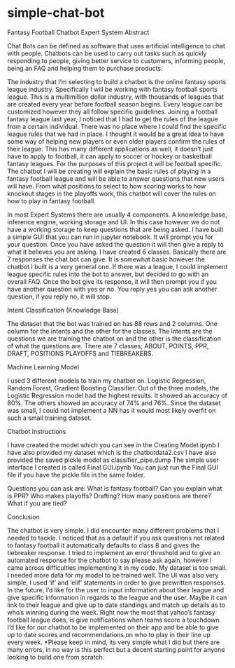 # simple-chat-bot
Fantasy Football Chatbot Expert System
Abstract 

Chat Bots can be defined as software that uses artificial intelligence to chat with people. Chatbots can be used to carry out tasks such as quickly responding to people, giving better service to customers, informing people, being an FAQ and helping them to purchase products.

The industry that I’m selecting to build a chatbot is the online fantasy sports league industry. Specifically I will be working with fantasy football sports league. This is a multimillion dollar industry, with thousands of leagues that are created every year before football season begins. Every league can be customized however they all follow specific guidelines. Joining a football fantasy league last year, I noticed that I had to get the rules of the league from a certain individual. There was no place where I could find the specific league rules that we had in place. I thought it would be a great idea to have some way of helping new players or even older players confirm the rules of their league. This has many different applications as well, it doesn’t just have to apply to football, it can apply to soccer or hockey or basketball fantasy leagues. For the purposes of this project it will be football specific. The chatbot I will be creating will explain the basic rules of playing in a fantasy football league and will be able to answer questions that new users will have. From what positions to select to how scoring works to how knockout stages in the playoffs work, this chatbot will cover the rules on how to play in fantasy football.

In most Expert Systems there are usually 4 components. A knowledge base, inference engine, working storage and UI. In this case however we do not have a working storage to keep questions that are being asked. I have built a simple GUI that you can run in jupyter notebook. It will prompt you for your question. Once you have asked the question it will then give a reply to what it believes you are asking. I have created 6 classes. Basically there are 7 responses the chat bot can give. It is somewhat basic however the chatbot I built is a very general one. If there was a league, I could implement league specific rules into the bot to answer, but decided to go with an overall FAQ. Once the bot give its response, it will then prompt you if you have another question with yes or no. You reply yes you can ask another question, if you reply no, it will stop. 

Intent Classification (Knowledge Base) 

The dataset that the bot was trained on has 88 rows and 2 columns. One column for the intents and the other for the classes. The intents are the questions we are training the chatbot on and the other is the classification of what the questions are. There are 7 classes; ABOUT, POINTS, PPR, DRAFT, POSITIONS PLAYOFFS and TIEBREAKERS. 

 
Machine Learning Model

I used 3 different models to train my chatbot on. Logistic Regression, Random Forest, Gradient Boosting Classifier. Out of the three models, the Logistic Regression model had the highest results. It showed an accuracy of 80%. The others showed an accuracy of 74% and 76%. Since the dataset was small, I could not implement a NN has it would most likely overfit on such a small training dataset. 

Chatbot Instructions

I have created the model which you can see in the Creating Model.ipynb
I have also provided my dataset which is the chatbotdata2.csv 
 I have also provided the saved pickle model as classifier_pipe.dump
The simple user interface I created is called Final GUI.ipynb
You can just run the Final GUI file if you have the pickle file in the same folder. 


Questions you can ask are: 
What is fantasy football? 
Can you explain what is PPR? 
Who makes playoffs? 
Drafting?
How many positions are there?
What if you are tied?

Conclusion

The chatbot is very simple. I did encounter many different problems that I needed to tackle. I noticed that as a default if you ask questions not related to fantasy football it automatically defaults to class 8 and gives the tiebreaker response. I tried to implement an error threshold and to give an automated response for the chatbot to say please ask again, however I came across difficulties implementing it in my code. My dataset is too small. I needed more data for my model to be trained well. The UI was also very simple, I used ‘if’ and ‘elif’ statements in order to give prewritten responses. In the future, I’d like for the user to input information about their league and give specific information in regards to the league and the user. Maybe it can link to their league and give up to date standings and match up details as to who’s winning during the week. Right now the most that yahoo’s fantasy football league does, is give notifications when teams score a touchdown. I’d like for our chatbot to be implemented on their app and be able to give up to date scores and recommendations on who to play in their line up every week. 
*Please keep in mind, its very simple what I did but there are many errors, in no way is this perfect but a decent starting point for anyone looking to build one from scratch. 
